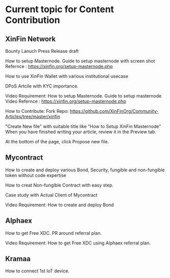 # Current topic for Content Contribution 

## XinFin Network

Bounty Lanuch Press Release draft

How to setup Masternode. Guide to setup masternode with screen shot 
Refernce : https://xinfin.org/setup-masternode.php

How to use XinFin Wallet with various institutional usecase 

DPoS Artcile with KYC importance. 

Video Requirement: 
How to setup Masternode. Guide to setup masternode Video 
Refernce : https://xinfin.org/setup-masternode.php

How to Contribute:
Fork Repo: https://github.com/XinFinOrg/Community-Articles/tree/master/xinfin

"Create New file" with suitable title like "How to Setup XinFin Masternode" When you have finished writing your article, review it in the Preview tab.

At the bottom of the page, click Propose new file.


## Mycontract

How to create and deploy various Bond, Security, fungible and non-fungible token without code expertise 

How to creat Non-fungible Contract with easy step.

Case study with Actual Client of Mycontract

Video Requirement:
How to create and deploy Bond


## Alphaex

How to get Free XDC. PR around referral plan. 

Video Requirement:
How to get Free XDC using Alphaex referral plan. 


## Kramaa 

How to connect 1st IoT device. 

